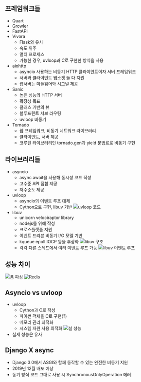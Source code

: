 프레임워크들
---
* Quart
* Growler
* FastAPI
* Vivora
    * Flask와 유사
    * 속도 위주
    * 멀티 프로세스
    * 가능한 경우, uvloop과 C로 구현한 방식을 사용
* aiohttp
    * asyncio 사용하는 비동기 HTTP 클라이언트이자 서버 프레임워크
    * 서버와 클라이언트 웹소켓 둘 다 지원
    * 웹서버는 미들웨어와 시그널 제공
* Sanic
    * 높은 성능의 HTTP 서버
    * 확장성 목표
    * 클래스 기반의 뷰
    * 블루프린트 서브 라우팅
    * uvloop 비동기
* Tornado
    * 웹 프레임워크, 비동기 네트워크 라이브러리
    * 클라이언트, 서버 제공
    * 코루틴 라이브러리인 tornado.gen과 yield 문법르로 비동기 구현

라이브러리들
---
* asyncio
    * async await을 사용해 동시성 코드 작성
    * 고수준 API 집합 제공
    * 저수준도 제공
* uvloop
    * asyncio의 이벤트 루프 대체
    * Cython으로 구현, libuv 기반
![uvloop 코드]()
* libuv
    * unicorn velociraptor library
    * nodejs를 위해 작성
    * 크로스플랫폼 지원
    * 이벤트 드리븐 비동기 I/O 모델 기반
    * kqueue epoll IOCP 등을 추상화
![libuv 구조]()
    * 각각 다른 스레드에서 여러 이벤트 루프 가능
![libuv 이벤트 루프]()

성능 차이
---
![폼 파싱]()
![Redis]()

Asyncio vs uvloop
---
* uvloop
    * Cython과 C로 작성
    * 파이썬 객체을 C로 구현(?)
    * 메모리 관리 최적화
    * 시스템 자원 사용 최적화
![실 성능]()
* 실제 성능은 유사

Django X async
---
* Django 3.0에서 ASGI와 함께 동작할 수 있는 완전한 비동기 지원
* 2019년 12월 배포 예상
* 동기 방식 코드 그대로 사용 시 SynchronousOnlyOperation 에러
